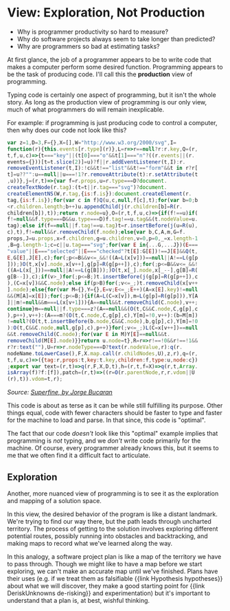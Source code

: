 # View: Exploration, Not Production

<div class="summary-block">

- Why is programmer productivity so hard to measure?
- Why do software projects always seem to take longer than predicted?
- Why are programmers so bad at estimating tasks?

</div>

At first glance, the job of a programmer appears to be to write code that makes a computer perform some desired function. Programming appears to be the task of producing code. I'll call this the **production** view of programming.

Typing code is certainly one aspect of programming, but it isn't the whole story. As long as the production view of programming is our only view, much of what programmers do will remain inexplicable.

For example: if programming is just producing code to control a computer, then why does our code not look like this?

```js
var z=1,D=3,F={},X=[],W="http://www.w3.org/2000/svg",I=
function(r){this.events[r.type](r)},L=r=>r==null?r:r.key,Q=(r,
t,f,u,c)=>{t==="key"||(t[0]==="o"&&t[1]==="n"?((r.events||(r.
events={}))[t=t.slice(2)]=u)?f||r.addEventListener(t,I):r.
removeEventListener(t,I):!c&&t!=="list"&&t!=="form"&&t in r?r[
t]=u??"":u==null||u===!1?r.removeAttribute(t):r.setAttribute(t
,u))},j=(r,t)=>{var f=r.props,u=r.type===D?document.
createTextNode(r.tag):(t=t||r.tag==="svg")?document.
createElementNS(W,r.tag,{is:f.is}):document.createElement(r.
tag,{is:f.is});for(var c in f)Q(u,c,null,f[c],t);for(var b=0;b
<r.children.length;b++)u.appendChild(j(r.children[b]=R(r.
children[b]),t));return r.node=u},O=(r,t,f,u,c)=>{if(f!==u)if(
f!=null&&f.type===D&&u.type===D)f.tag!==u.tag&&(t.nodeValue=u.
tag);else if(f==null||f.tag!==u.tag)t=r.insertBefore(j(u=R(u),
c),t),f!=null&&r.removeChild(f.node);else{var b,C,A,m,G=f.
props,J=u.props,x=f.children,g=u.children,v=0,p=0,_=x.length-1
,B=g.length-1;c=c||u.tag==="svg";for(var E in{...G,...J})(E===
"value"||E==="selected"||E==="checked"?t[E]:G[E])!==J[E]&&Q(t,
E,G[E],J[E],c);for(;p<=B&&v<=_&&!((A=L(x[v]))==null||A!==L(g[p
]));)O(t,x[v].node,x[v++],g[p]=R(g[p++]),c);for(;p<=B&&v<=_&&!
((A=L(x[_]))==null||A!==L(g[B]));)O(t,x[_].node,x[_--],g[B]=R(
g[B--]),c);if(v>_)for(;p<=B;)t.insertBefore(j(g[p]=R(g[p++]),c
),(C=x[v])&&C.node);else if(p>B)for(;v<=_;)t.removeChild(x[v++
].node);else{for(var M={},Y={},E=v;E<=_;E++)(A=x[E].key)!=null
&&(M[A]=x[E]);for(;p<=B;){if(A=L(C=x[v]),m=L(g[p]=R(g[p])),Y[A
]||m!=null&&m===L(x[v+1])){A==null&&t.removeChild(C.node),v++;
continue}m==null||f.type===z?(A==null&&(O(t,C&&C.node,C,g[p],c
),p++),v++):(A===m?(O(t,C.node,C,g[p],c),Y[m]=!0,v++):(b=M[m])
!=null?(O(t,t.insertBefore(b.node,C&&C.node),b,g[p],c),Y[m]=!0
):O(t,C&&C.node,null,g[p],c),p++)}for(;v<=_;)L(C=x[v++])==null
&&t.removeChild(C.node);for(var E in M)Y[E]==null&&t.
removeChild(M[E].node)}}return u.node=t},R=r=>r!==!0&&r!==!1&&
r?r:text(""),U=r=>r.nodeType===D?text(r.nodeValue,r):q(r.
nodeName.toLowerCase(),F,X.map.call(r.childNodes,U),z,r),q=(r,
t,f,u,c)=>({tag:r,props:t,key:t.key,children:f,type:u,node:c})
;export var text=(r,t)=>q(r,F,X,D,t),h=(r,t,f=X)=>q(r,t,Array.
isArray(f)?f:[f]),patch=(r,t)=>((r=O(r.parentNode,r,r.vdom||U
(r),t)).vdom=t,r);
```

<cite>Source: [Superfine, by Jorge Bucaran](https://github.com/jorgebucaran/superfine)</cite>

This code is about as terse as it can be while still fulfilling its purpose. Other things equal, code with fewer characters should be faster to type and faster for the machine to load and parse. In that since, this code is "optimal".

The fact that our code *doesn't* look like this "optimal" example implies that programming is *not* typing,
and we *don't* write code primarily for the machine. Of course, every programmer already knows this, but
it seems to me that we often find it a difficult fact to articulate.

## Exploration

Another, more nuanced view of programming is to see it as the exploration and mapping of a solution space.

In this view, the desired behavior of the program is like a distant landmark. We're trying to find our way there, but the path leads through uncharted territory. The process of getting to the solution involves exploring different potential
routes, possibly running into obstacles and backtracking, and making maps to record what we've learned along the way.

In this analogy, a software project plan is like a map of the territory we have to pass through.
Though we might like to have a map before we start exploring, we can't make an accurate map until we've finished. Plans have their uses (e.g. if we treat them as falsifiable {{link Hypothesis hypotheses}} about what we will discover, they make a good starting point for {{link DeriskUnknowns de-risking}} and experimentation) but it's important to understand that a plan is, at best, wishful thinking.

<!--
Of course, this rather silly example merely illustrates what every programmer
already knows—that maintaining an intellectual grasp of the program is the programmer's
overwhelming concern, to which the correct behavior of the program is secondary. Still, it seems to me that although this is something that "everyone knows", we often find it difficult to articulate.
-->